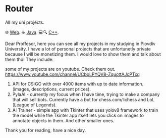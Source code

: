 # Router

All my uni projects.

🌐 [Web](web/web.md).
☕️ [Java](java/java.md).
💻🔍 [C++](c++/c++.md).

Dear Proffesor, here you can see all my projects in my studying in Plovdiv University. I have a lot of personal projects that are unfortunetly private because I will be monetizing them. I would love to show them and talk about them tho! They include:

some of my projects are on youtube. Check them out.
https://www.youtube.com/channel/UCboLPYQV8-ZquottAJcPTxg

1. API for CS:GO with over 4000 items with up to date information. (images, descriptions, current prices).
2. PylaAI - currently my focus when I have time, trying to make a company that will 
sell bots. Currently have a bot for chess.com/lichess and LoL (League of Legends).
3. AI Trainer - simple app with Tkinter that uses yolov8 framework to train the model while the Tkinter app itself 
lets you click on images to annotate objects in them.
And other smaller ones.

Thank you for reading, have a nice day.
